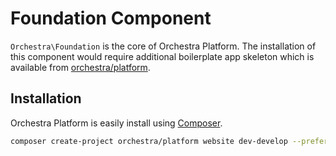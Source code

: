 Foundation Component
==============

`Orchestra\Foundation` is the core of Orchestra Platform. The installation of this component would require additional boilerplate app skeleton which is available from [orchestra/platform](https://github.com/orchestral/platform).

## Installation

Orchestra Platform is easily install using [Composer](http://getcomposer.org).

```bash
composer create-project orchestra/platform website dev-develop --prefer-dist
```

